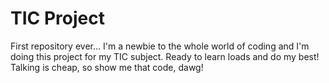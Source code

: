 # TIC Project
First repository ever... I'm a newbie to the whole world of coding and I'm doing this project for my TIC subject. Ready to learn loads and do my best! Talking is cheap, so show me that code, dawg! 
